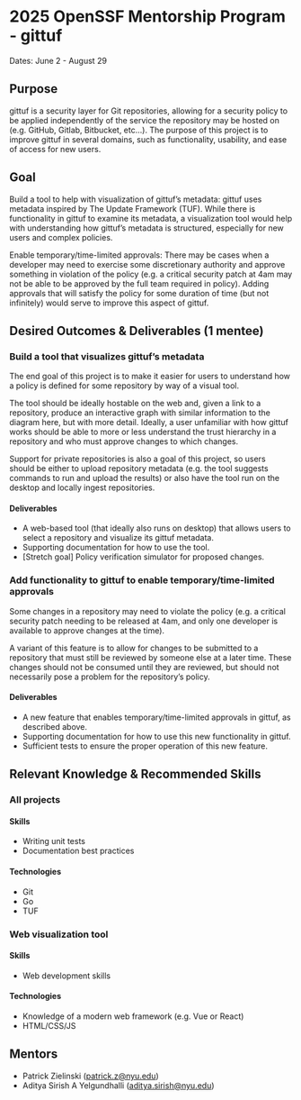 # 2025 OpenSSF Mentorship Program - gittuf

Dates: June 2 - August 29

## Purpose

gittuf is a security layer for Git repositories, allowing for a security policy
to be applied independently of the service the repository may be hosted on (e.g.
GitHub, Gitlab, Bitbucket, etc…). The purpose of this project is to improve
gittuf in several domains, such as functionality, usability, and ease of access
for new users.

## Goal
Build a tool to help with visualization of gittuf’s metadata: gittuf uses
metadata inspired by The Update Framework (TUF). While there is functionality in
gittuf to examine its metadata, a visualization tool would help with
understanding how gittuf’s metadata is structured, especially for new users and
complex policies.

Enable temporary/time-limited approvals: There may be cases when a developer may
need to exercise some discretionary authority and approve something in violation
of the policy (e.g. a critical security patch at 4am may not be able to be
approved by the full team required in policy). Adding approvals that will
satisfy the policy for some duration of time (but not infinitely) would serve to
improve this aspect of gittuf.

## Desired Outcomes & Deliverables (1 mentee)

### Build a tool that visualizes gittuf’s metadata

The end goal of this project is to make it easier for users to understand how a
policy is defined for some repository by way of a visual tool.

The tool should be ideally hostable on the web and, given a link to a
repository, produce an interactive graph with similar information to the diagram
here, but with more detail. Ideally, a user unfamiliar with how gittuf works
should be able to more or less understand the trust hierarchy in a repository
and who must approve changes to which changes.

Support for private repositories is also a goal of this project, so users should
be either to upload repository metadata (e.g. the tool suggests commands to run
and upload the results) or also have the tool run on the desktop and locally
ingest repositories.

#### Deliverables

- A web-based tool (that ideally also runs on desktop) that allows users to select
a repository and visualize its gittuf metadata.
- Supporting documentation for how to use the tool.
- [Stretch goal] Policy verification simulator for proposed changes.

### Add functionality to gittuf to enable temporary/time-limited approvals

Some changes in a repository may need to violate the policy (e.g. a critical
security patch needing to be released at 4am, and only one developer is
available to approve changes at the time).

A variant of this feature is to allow for changes to be submitted to a
repository that must still be reviewed by someone else at a later time. These
changes should not be consumed until they are reviewed, but should not
necessarily pose a problem for the repository’s policy.

#### Deliverables

- A new feature that enables temporary/time-limited approvals in gittuf, as described above.
- Supporting documentation for how to use this new functionality in gittuf.
- Sufficient tests to ensure the proper operation of this new feature.

## Relevant Knowledge & Recommended Skills

### All projects

#### Skills

- Writing unit tests
- Documentation best practices

#### Technologies
- Git
- Go
- TUF

### Web visualization tool

#### Skills

- Web development skills 

#### Technologies

- Knowledge of a modern web framework (e.g. Vue or React)
- HTML/CSS/JS

## Mentors

- Patrick Zielinski (patrick.z@nyu.edu)
- Aditya Sirish A Yelgundhalli (aditya.sirish@nyu.edu)
